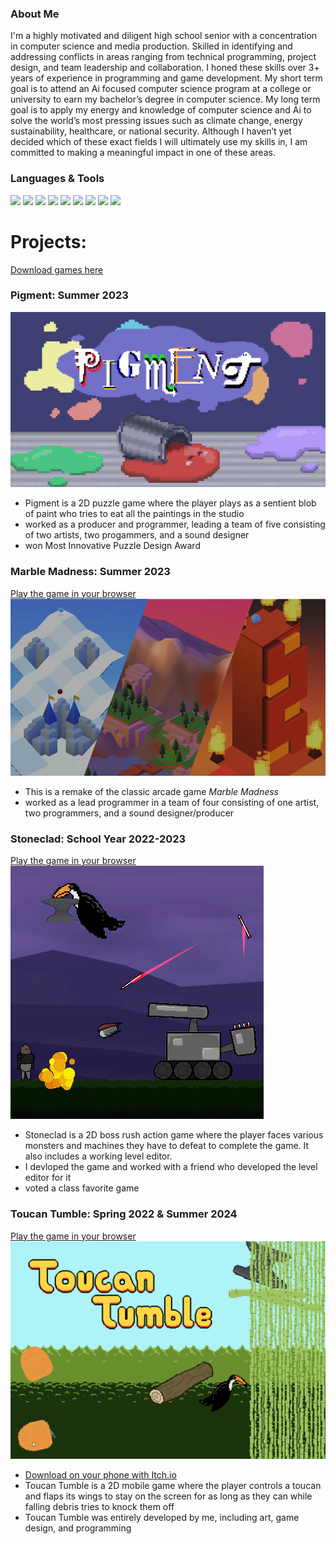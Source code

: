 ### About Me
<div>
  <p>
    I'm a highly motivated and diligent high school senior with a concentration in computer science and media production. Skilled in identifying and addressing conflicts in areas ranging from technical programming, project design, and team leadership and collaboration. I
    honed these skills over 3+ years of experience in programming and game development. My short term goal is to attend an Ai focused computer science program at a college or university to earn my  bachelor’s degree in computer science. My long term goal is to apply my
    energy and knowledge of computer science and Ai to solve the world’s most pressing issues such as climate change, energy sustainability, healthcare, or national security. Although I haven’t yet decided which of these exact fields I will ultimately use my skills in,
    I am committed to making a meaningful impact in one of these areas.
  </p>
</div>

### Languages & Tools
<div>
  <img src="https://img.shields.io/badge/C%2B%2B-00239C?style=for-the-badge&logo=c%2B%2B&logoColor=white" />
  <img src="https://img.shields.io/badge/Java-ED8B00?style=for-the-badge&logo=java&logoColor=white" />
  <img src="https://img.shields.io/badge/Unity-cccccc?style=for-the-badge&logo=Unity&logoColor=4c4c4c" />
  <img src="https://img.shields.io/badge/HTML5-E34F26?style=for-the-badge&logo=html5&logoColor=white" />
  <img src="https://img.shields.io/badge/JavaScript-323330?style=for-the-badge&logo=javascript&logoColor=F7DF1E" />
  <img src="https://img.shields.io/badge/CSS3-1572B6?style=for-the-badge&logo=css3&logoColor=white" />
  <img src="https://img.shields.io/badge/c%23-%23239120.svg?style=for-the-badge&logo=c-sharp&logoColor=white" />
  <img src="https://img.shields.io/badge/adobe%20photoshop-%2331A8FF.svg?style=for-the-badge&logo=adobe%20photoshop&logoColor=white" />
  <img src="https://img.shields.io/badge/Adobe%20Premiere%20Pro-9999FF.svg?style=for-the-badge&logo=Adobe%20Premiere%20Pro&logoColor=white"/>
</div>

<h1>Projects:</h1>
<a href="https://github.com/Michael-1898/Game_Downloads">Download games here</a>
<h3>Pigment: Summer 2023</h3>
<img src = "./pigmentTitle.png" />
<ul>
  <li>Pigment is a 2D puzzle game where the player plays as a sentient blob of paint who tries to eat all the paintings in the studio</li>
  <li>worked as a producer and programmer, leading a team of five consisting of two artists, two progammers, and a sound designer</li>
  <li>won Most Innovative Puzzle Design Award</li>
</ul>

<h3>Marble Madness: Summer 2023</h3>
<a href="https://michael-1898.github.io/MarbleMadness_Remake/">Play the game in your browser</a>
<img src = "./MarbleMadnessTitleSlide.png" />
<ul>
  <li>This is a remake of the classic arcade game <i>Marble Madness</i></li>
  <li>worked as a lead programmer in a team of four consisting of one artist, two programmers, and a sound designer/producer</li>
</ul>

<h3>Stoneclad: School Year 2022-2023</h3>
<a href="https://michael-1898.github.io/Stoneclad/">Play the game in your browser</a>
<img src = "./Stoneclad_Cover.png" />
<ul>
  <li>Stoneclad is a 2D boss rush action game where the player faces various monsters and machines they have to defeat to complete the game. It also includes a working level editor.</li>
  <li>I devloped the game and worked with a friend who developed the level editor for it</li>
  <li>voted a class favorite game</li>
</ul>


<h3>Toucan Tumble: Spring 2022 & Summer 2024</h3>
<a href="https://michael-1898.github.io/TheToucanGame/">Play the game in your browser</a>
<img src = "./ToucanTumble_Poster.png" />
<ul>
  <li><a href ="https://michael-1898.itch.io/toucan-tumble">Download on your phone with Itch.io</a></li>
  <li>Toucan Tumble is a 2D mobile game where the player controls a toucan and flaps its wings to stay on the screen for as long as they can while falling debris tries to knock them off</li>
  <li>Toucan Tumble was entirely developed by me, including art, game design, and programming</li>
</ul>

<!--
**Michael-1898/Michael-1898** is a ✨ _special_ ✨ repository because its `README.md` (this file) appears on your GitHub profile.

Here are some ideas to get you started:

- 🔭 I’m currently working on ...
- 🌱 I’m currently learning ...
- 👯 I’m looking to collaborate on ...
- 🤔 I’m looking for help with ...
- 💬 Ask me about ...
- 📫 How to reach me: ...
- 😄 Pronouns: ...
- ⚡ Fun fact: ...
-->
